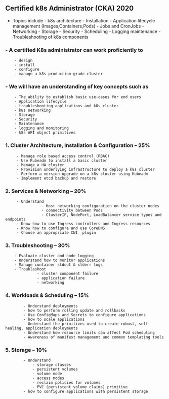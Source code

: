 
## Certified k8s Administrator (CKA) 2020

- Topics include 
        - k8s architecture
        - Installation 
        - Application lifecycle management (Images,Containers,Pods)
        - Jobs and CronJobs
        - Networking 
        - Storage 
        - Security
        - Scheduling 
        - Logging maintenance
        - Troubleshooting of k8s components

### - A certified K8s administrator can work proficiently to 

        - design
        - install
        - configure 
        - manage a k8s production-grade cluster  

###  - We will have an understanding of key concepts such as 

        - The ability to establish basic use-cases for end users
        - Application lifecycle
        - troubleshooting applications and k8s cluster
        - k8s networking 
        - Storage 
        - Security
        - Maintenance
        - logging and monitoring
        - k8s API object primitives 
        
###  1. Cluster Architecture, Installation & Configuration – 25%

         - Manage role based access control (RBAC)
         - Use Kubeadm to install a basic cluster
         - Manage a HA cluster
         - Provision underlying infrastructure to deploy a k8s cluster
         - Perform a version upgrade on a k8s cluster using Kubeadm
         - Implement etcd backup and restore

### 2. Services & Networking – 20% 

         - Understand 
                    - Host networking configuration on the cluster nodes
                    - connectivity between Pods
                    - ClusterIP, NodePort, LoadBalancer service types and endpoints
         - Know how to use Ingress controllers and Ingress resources
         - Know how to configure and use CoreDNS
         - Choose an appropriate CNI  plugin

### 3. Troubleshooting – 30%

        - Evaluate cluster and node logging
        - Understand how to monitor applications
        - Manage container stdout & stderr logs
        - Troubleshoot 
                  - cluster component failure
                  - application failure
                  - networking

### 4. Workloads & Scheduling – 15%

            - Understand deployments 
            - how to perform rolling update and rollbacks
            - Use ConfigMaps and Secrets to configure applications
            - how to scale applications
            - Understand the primitives used to create robust, self-healing, application deployments
            - Understand how resource limits can affect Pod scheduling
            - Awareness of manifest management and common templating tools

### 5. Storage – 10%

            - Understand 
                - storage classes 
                - persistent volumes
                - volume mode 
                - access modes 
                - reclaim policies for volumes
                - PVC (persistent volume claims) primitive
            - how to configure applications with persistent storage
